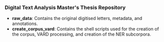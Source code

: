 ### Digital Text Analysis Master's Thesis Repository

- **raw_data**: Contains the original digitised letters, metadata, and annotations.
- **create_corpus_vard**: Contains the shell scripts used for the creation of the corpus, VARD processing, and creation of the NER subcorpora.
